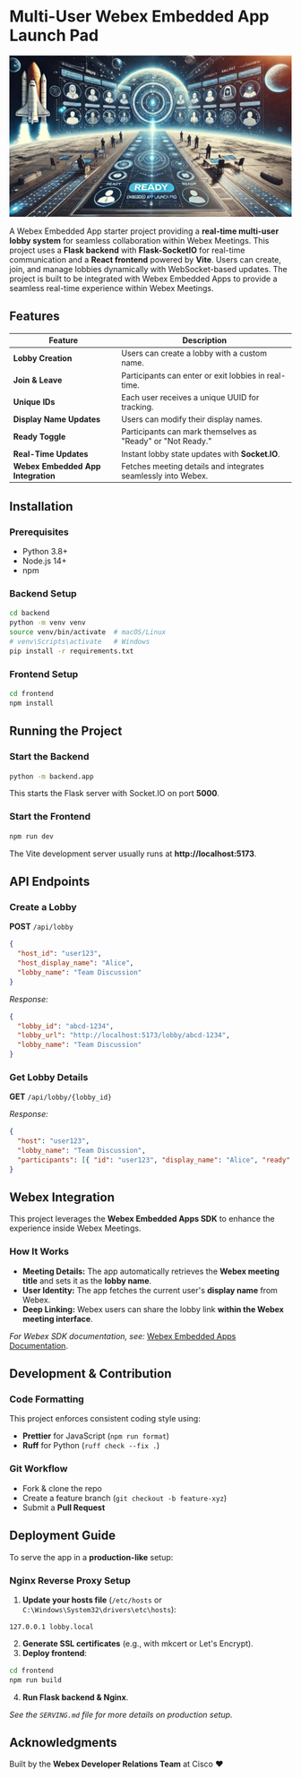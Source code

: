# Multi-User Webex Embedded App Launch Pad

![Launch Pad Image](image.png)

A Webex Embedded App starter project providing a **real-time multi-user lobby system** for seamless collaboration within Webex Meetings. This project uses a **Flask backend** with **Flask-SocketIO** for real-time communication and a **React frontend** powered by **Vite**. Users can create, join, and manage lobbies dynamically with WebSocket-based updates. The project is built to be integrated with Webex Embedded Apps to provide a seamless real-time experience within Webex Meetings.

## Features

| Feature                            | Description                                                   |
| ---------------------------------- | ------------------------------------------------------------- |
| **Lobby Creation**                 | Users can create a lobby with a custom name.                  |
| **Join & Leave**                   | Participants can enter or exit lobbies in real-time.          |
| **Unique IDs**                     | Each user receives a unique UUID for tracking.                |
| **Display Name Updates**           | Users can modify their display names.                         |
| **Ready Toggle**                   | Participants can mark themselves as "Ready" or "Not Ready."   |
| **Real-Time Updates**              | Instant lobby state updates with **Socket.IO**.               |
| **Webex Embedded App Integration** | Fetches meeting details and integrates seamlessly into Webex. |

## Installation

### Prerequisites

- Python 3.8+
- Node.js 14+
- npm

### Backend Setup

```sh
cd backend
python -m venv venv
source venv/bin/activate  # macOS/Linux
# venv\Scripts\activate   # Windows
pip install -r requirements.txt
```

### Frontend Setup

```sh
cd frontend
npm install
```

## Running the Project

### Start the Backend

```sh
python -m backend.app
```

This starts the Flask server with Socket.IO on port **5000**.

### Start the Frontend

```sh
npm run dev
```

The Vite development server usually runs at **http://localhost:5173**.

## API Endpoints

### Create a Lobby

**POST** `/api/lobby`

```json
{
  "host_id": "user123",
  "host_display_name": "Alice",
  "lobby_name": "Team Discussion"
}
```

_Response:_

```json
{
  "lobby_id": "abcd-1234",
  "lobby_url": "http://localhost:5173/lobby/abcd-1234",
  "lobby_name": "Team Discussion"
}
```

### Get Lobby Details

**GET** `/api/lobby/{lobby_id}`

_Response:_

```json
{
  "host": "user123",
  "lobby_name": "Team Discussion",
  "participants": [{ "id": "user123", "display_name": "Alice", "ready": false }]
}
```

## Webex Integration

This project leverages the **Webex Embedded Apps SDK** to enhance the experience inside Webex Meetings.

### How It Works

- **Meeting Details:** The app automatically retrieves the **Webex meeting title** and sets it as the **lobby name**.
- **User Identity:** The app fetches the current user's **display name** from Webex.
- **Deep Linking:** Webex users can share the lobby link **within the Webex meeting interface**.

_For Webex SDK documentation, see:_ [Webex Embedded Apps Documentation](https://developer.webex.com/docs/embedded-apps).

## Development & Contribution

### Code Formatting

This project enforces consistent coding style using:

- **Prettier** for JavaScript (`npm run format`)
- **Ruff** for Python (`ruff check --fix .`)

### Git Workflow

- Fork & clone the repo
- Create a feature branch (`git checkout -b feature-xyz`)
- Submit a **Pull Request**

## Deployment Guide

To serve the app in a **production-like** setup:

### **Nginx Reverse Proxy Setup**

1. **Update your hosts file** (`/etc/hosts` or `C:\Windows\System32\drivers\etc\hosts`):

```
127.0.0.1 lobby.local
```

2. **Generate SSL certificates** (e.g., with mkcert or Let's Encrypt).
3. **Deploy frontend**:

```sh
cd frontend
npm run build
```

4. **Run Flask backend & Nginx**.

_See the `SERVING.md` file for more details on production setup._

## Acknowledgments

Built by the **Webex Developer Relations Team** at Cisco ❤️
